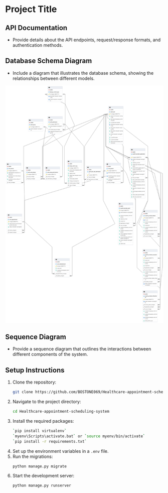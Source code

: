 # Project Title




## API Documentation
- Provide details about the API endpoints, request/response formats, and authentication methods.

## Database Schema Diagram
- Include a diagram that illustrates the database schema, showing the relationships between different models.

<p style="align:center">
    <img src="DATABASE SCHEMA.png">
</p>

## Sequence Diagram
- Provide a sequence diagram that outlines the interactions between different components of the system.

## Setup Instructions
1. Clone the repository:
   ```bash
   git clone https://github.com/BOSTONE069/Healthcare-appointment-scheduling-system
   ```
2. Navigate to the project directory:
   ```bash
   cd Healthcare-appointment-scheduling-system
   ```
3. Install the required packages:
   ```bash
   `pip install virtualenv`
   `myenv\Scripts\activate.bat` or `source myenv/bin/activate`
   `pip install -r requirements.txt`
   ```
4. Set up the environment variables in a `.env` file.
5. Run the migrations:
   ```bash
   python manage.py migrate
   ```
6. Start the development server:
   ```bash
   python manage.py runserver

